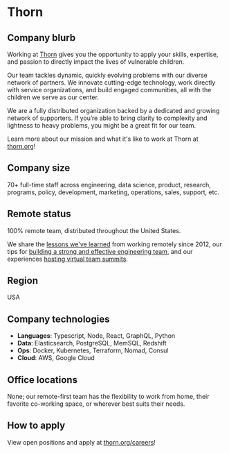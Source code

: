 # Thorn

## Company blurb

Working at [Thorn](https://thorn.org) gives you the opportunity to apply your skills, expertise, and passion to directly impact the lives of vulnerable children.

Our team tackles dynamic, quickly evolving problems with our diverse network of partners. We innovate cutting-edge technology, work directly with service organizations, and build engaged communities, all with the children we serve as our center.

We are a fully distributed organization backed by a dedicated and growing network of supporters. If you’re able to bring clarity to complexity and lightness to heavy problems, you might be a great fit for our team.

Learn more about our mission and what it's like to work at Thorn at [thorn.org](https://thorn.org/)!

## Company size

70+ full-time staff across engineering, data science, product, research, programs, policy, development, marketing, operations, sales, support, etc.

## Remote status

100% remote team, distributed throughout the United States.

We share the [lessons we've learned](https://www.thorn.org/blog/thorn-tips-working-from-home-remote/) from working remotely since 2012, our tips for [building a strong and effective engineering team](https://www.thorn.org/blog/working-remotely-building-a-strong-effective-engineering-team-while-distributed/), and our experiences [hosting virtual team summits](https://www.thorn.org/blog/virtual-team-meeting/).

## Region

USA

## Company technologies

- **Languages**: Typescript, Node, React, GraphQL, Python
- **Data**: Elasticsearch, PostgreSQL, MemSQL, Redshift
- **Ops**: Docker, Kubernetes, Terraform, Nomad, Consul
- **Cloud**: AWS, Google Cloud

## Office locations

None; our remote-first team has the flexibility to work from home, their favorite co-working space, or wherever best suits their needs.

## How to apply

View open positions and apply at [thorn.org/careers](https://www.thorn.org/careers/)!
